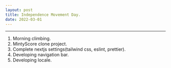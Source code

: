 ```yaml
---
layout: post
title: Independence Movement Day.
date: 2022-03-01
---
```


***

1. Morning climbing.
2. MintyScore clone project.
  1. Complete nextjs settings(tailwind css, eslint, prettier).
  2. Developing navigation bar. 
  3. Developing locale.